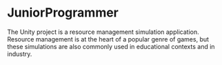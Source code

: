# JuniorProgrammer
The Unity project is a resource management simulation application. Resource management is at the heart of a popular genre of games, but these simulations are also commonly used in educational contexts and in industry. 
